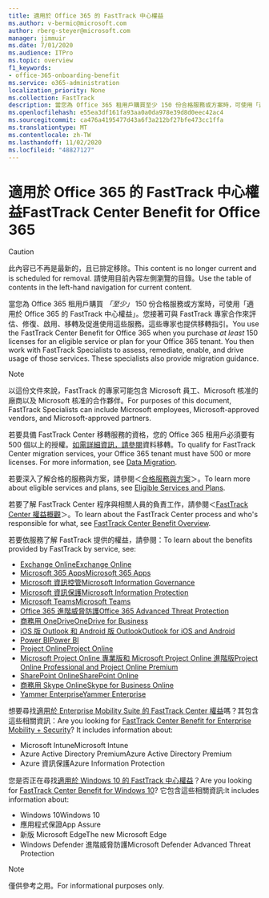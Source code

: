 ```yaml
---
title: 適用於 Office 365 的 FastTrack 中心權益
ms.author: v-bermic@microsoft.com
author: rberg-steyer@microsoft.com
manager: jimmuir
ms.date: 7/01/2020
ms.audience: ITPro
ms.topic: overview
f1_keywords:
- office-365-onboarding-benefit
ms.service: o365-administration
localization_priority: None
ms.collection: FastTrack
description: 當您為 Office 365 租用戶購買至少 150 份合格服務或方案時，可使用「適用於 Office 365 的 FastTrack 中心權益」。您接著可與 FastTrack 專家合作來評估、修復、啟用、移轉及促進使用這些服務。這些專家也提供移轉指引。
ms.openlocfilehash: e55ea3df161fa93aa0a0da978e39d8d0eec42ac4
ms.sourcegitcommit: ca476a4195477d43a6f3a212bf27bfe473cc1ffa
ms.translationtype: MT
ms.contentlocale: zh-TW
ms.lasthandoff: 11/02/2020
ms.locfileid: "48827127"
---
```

# <a name="fasttrack-center-benefit-for-office-365"></a><span data-ttu-id="808c4-105">適用於 Office 365 的 FastTrack 中心權益</span><span class="sxs-lookup"><span data-stu-id="808c4-105">FastTrack Center Benefit for Office 365</span></span>

> [!CAUTION]
> <span data-ttu-id="808c4-106">此內容已不再是最新的，且已排定移除。</span><span class="sxs-lookup"><span data-stu-id="808c4-106">This content is no longer current and is scheduled for removal.</span></span> <span data-ttu-id="808c4-107">請使用目前內容左側瀏覽的目錄。</span><span class="sxs-lookup"><span data-stu-id="808c4-107">Use the table of contents in the left-hand navigation for current content.</span></span>

<span data-ttu-id="808c4-p103">當您為 Office 365 租用戶購買 *「至少」* 150 份合格服務或方案時，可使用「適用於 Office 365 的 FastTrack 中心權益」。您接著可與 FastTrack 專家合作來評估、修復、啟用、移轉及促進使用這些服務。這些專家也提供移轉指引。</span><span class="sxs-lookup"><span data-stu-id="808c4-p103">You use the FastTrack Center Benefit for Office 365 when you purchase  *at least*  150 licenses for an eligible service or plan for your Office 365 tenant. You then work with FastTrack Specialists to assess, remediate, enable, and drive usage of those services. These specialists also provide migration guidance.</span></span> 
  
> [!NOTE]
> <span data-ttu-id="808c4-111">以這份文件來說，FastTrack 的專家可能包含 Microsoft 員工、Microsoft 核准的廠商以及 Microsoft 核准的合作夥伴。</span><span class="sxs-lookup"><span data-stu-id="808c4-111">For purposes of this document, FastTrack Specialists can include Microsoft employees, Microsoft-approved vendors, and Microsoft-approved partners.</span></span> 
  
<span data-ttu-id="808c4-p104">若要具備 FastTrack Center 移轉服務的資格，您的 Office 365 租用戶必須要有 500 個以上的授權。[如需詳細資訊，請參閱](O365-data-migration.md)資料移轉。</span><span class="sxs-lookup"><span data-stu-id="808c4-p104">To qualify for FastTrack Center migration services, your Office 365 tenant must have 500 or more licenses. For more information, see [Data Migration](O365-data-migration.md).</span></span>
  
<span data-ttu-id="808c4-114">若要深入了解合格的服務與方案，請參閱＜[合格服務與方案](M365-eligible-services-and-plans.md)＞。</span><span class="sxs-lookup"><span data-stu-id="808c4-114">To learn more about eligible services and plans, see [Eligible Services and Plans](M365-eligible-services-and-plans.md).</span></span>
  
<span data-ttu-id="808c4-115">若要了解 FastTrack Center 程序與相關人員的負責工作，請參閱＜[FastTrack Center 權益概觀](O365-fasttrack-benefit-overview.md)＞。</span><span class="sxs-lookup"><span data-stu-id="808c4-115">To learn about the FastTrack Center process and who's responsible for what, see [FastTrack Center Benefit Overview](O365-fasttrack-benefit-overview.md).</span></span>

<span data-ttu-id="808c4-116">若要依服務了解 FastTrack 提供的權益，請參閱：</span><span class="sxs-lookup"><span data-stu-id="808c4-116">To learn about the benefits provided by FastTrack by service, see:</span></span>

- [<span data-ttu-id="808c4-117">Exchange Online</span><span class="sxs-lookup"><span data-stu-id="808c4-117">Exchange Online</span></span>](O365-fasttrack-responsibilities.md#exchange-online)
- [<span data-ttu-id="808c4-118">Microsoft 365 Apps</span><span class="sxs-lookup"><span data-stu-id="808c4-118">Microsoft 365 Apps</span></span>](O365-fasttrack-responsibilities.md#microsoft-365-apps)
- [<span data-ttu-id="808c4-119">Microsoft 資訊控管</span><span class="sxs-lookup"><span data-stu-id="808c4-119">Microsoft Information Governance</span></span>](O365-fasttrack-responsibilities.md#microsoft-information-governance)
- [<span data-ttu-id="808c4-120">Microsoft 資訊保護</span><span class="sxs-lookup"><span data-stu-id="808c4-120">Microsoft Information Protection</span></span>](O365-fasttrack-responsibilities.md#microsoft-information-protection)
- [<span data-ttu-id="808c4-121">Microsoft Teams</span><span class="sxs-lookup"><span data-stu-id="808c4-121">Microsoft Teams</span></span>](O365-fasttrack-responsibilities.md#microsoft-teams)
- [<span data-ttu-id="808c4-122">Office 365 進階威脅防護</span><span class="sxs-lookup"><span data-stu-id="808c4-122">Office 365 Advanced Threat Protection</span></span>](O365-fasttrack-responsibilities.md#office-365-advanced-threat-protection)
- [<span data-ttu-id="808c4-123">商務用 OneDrive</span><span class="sxs-lookup"><span data-stu-id="808c4-123">OneDrive for Business</span></span>](O365-fasttrack-responsibilities.md#onedrive-for-business)
- [<span data-ttu-id="808c4-124">iOS 版 Outlook 和 Android 版 Outlook</span><span class="sxs-lookup"><span data-stu-id="808c4-124">Outlook for iOS and Android</span></span>](O365-fasttrack-responsibilities.md#outlook-for-ios-and-android)
- [<span data-ttu-id="808c4-125">Power BI</span><span class="sxs-lookup"><span data-stu-id="808c4-125">Power BI</span></span>](O365-fasttrack-responsibilities.md#power-bi)
- [<span data-ttu-id="808c4-126">Project Online</span><span class="sxs-lookup"><span data-stu-id="808c4-126">Project Online</span></span>](O365-fasttrack-responsibilities.md#project-online)
- [<span data-ttu-id="808c4-127">Microsoft Project Online 專業版和 Microsoft Project Online 進階版</span><span class="sxs-lookup"><span data-stu-id="808c4-127">Project Online Professional and Project Online Premium</span></span>](O365-fasttrack-responsibilities.md#project-online-professional-and-project-online-premium)
- [<span data-ttu-id="808c4-128">SharePoint Online</span><span class="sxs-lookup"><span data-stu-id="808c4-128">SharePoint Online</span></span>](O365-fasttrack-responsibilities.md#sharepoint-online)
- [<span data-ttu-id="808c4-129">商務用 Skype Online</span><span class="sxs-lookup"><span data-stu-id="808c4-129">Skype for Business Online</span></span>](O365-fasttrack-responsibilities.md#skype-for-business-online)
- [<span data-ttu-id="808c4-130">Yammer Enterprise</span><span class="sxs-lookup"><span data-stu-id="808c4-130">Yammer Enterprise</span></span>](O365-fasttrack-responsibilities.md#yammer-enterprise)
  
<span data-ttu-id="808c4-p105">想要尋找[適用於 Enterprise Mobility Suite 的 FastTrack Center 權益](EMS-fasttrack-benefit-for-EMS.md)嗎？其包含這些相關資訊：</span><span class="sxs-lookup"><span data-stu-id="808c4-p105">Are you looking for [FastTrack Center Benefit for Enterprise Mobility + Security](EMS-fasttrack-benefit-for-EMS.md)? It includes information about:</span></span>
  
- <span data-ttu-id="808c4-133">Microsoft Intune</span><span class="sxs-lookup"><span data-stu-id="808c4-133">Microsoft Intune</span></span>
- <span data-ttu-id="808c4-134">Azure Active Directory Premium</span><span class="sxs-lookup"><span data-stu-id="808c4-134">Azure Active Directory Premium</span></span> 
- <span data-ttu-id="808c4-135">Azure 資訊保護</span><span class="sxs-lookup"><span data-stu-id="808c4-135">Azure Information Protection</span></span>

<span data-ttu-id="808c4-136">您是否正在尋找[適用於 Windows 10 的 FastTrack 中心權益](Win-10-fasttrack-benefit-for-Windows-10.md)？</span><span class="sxs-lookup"><span data-stu-id="808c4-136">Are you looking for [FastTrack Center Benefit for Windows 10](Win-10-fasttrack-benefit-for-Windows-10.md)?</span></span> <span data-ttu-id="808c4-137">它包含這些相關資訊:</span><span class="sxs-lookup"><span data-stu-id="808c4-137">It includes information about:</span></span>

- <span data-ttu-id="808c4-138">Windows 10</span><span class="sxs-lookup"><span data-stu-id="808c4-138">Windows 10</span></span>
- <span data-ttu-id="808c4-139">應用程式保證</span><span class="sxs-lookup"><span data-stu-id="808c4-139">App Assure</span></span>
- <span data-ttu-id="808c4-140">新版 Microsoft Edge</span><span class="sxs-lookup"><span data-stu-id="808c4-140">The new Microsoft Edge</span></span>
- <span data-ttu-id="808c4-141">Windows Defender 進階威脅防護</span><span class="sxs-lookup"><span data-stu-id="808c4-141">Microsoft Defender Advanced Threat Protection</span></span>
    
> [!NOTE]
> <span data-ttu-id="808c4-142">僅供參考之用。</span><span class="sxs-lookup"><span data-stu-id="808c4-142">For informational purposes only.</span></span> 

